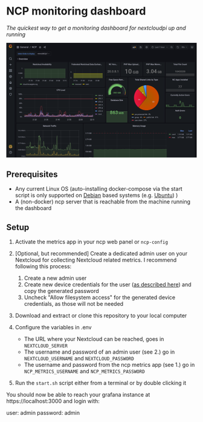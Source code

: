 # NCP monitoring dashboard

*The quickest way to get a monitoring dashboard for nextcloudpi up and running*

![img.png](preview.png)

## Prerequisites

* Any current Linux OS (auto-installing docker-compose via the start script is only supported on [Debian](https://debian.org) based systems (e.g. [Ubuntu](https://ubuntu.com)) )
* A (non-docker) ncp server that is reachable from the machine running the dashboard

## Setup

1. Activate the metrics app in your ncp web panel or `ncp-config`
2. [Optional, but recommended] Create a dedicated admin user on your Nextcloud for collecting Nextcloud related metrics. I recommend following this process:
    1. Create a new admin user
    2. Create new device credentials for the user ([as described here](https://docs.nextcloud.com/server/stable/user_manual/en/session_management.html)) and copy the generated password
    3. Uncheck "Allow filesystem access" for the generated device credentials, as those will not be needed
3. Download and extract or clone this repository to your local computer
4. Configure the variables in .env
    * The URL where your Nextcloud can be reached, goes in `NEXTCLOUD_SERVER`
    * The username and password of an admin user (see 2.) go in `NEXTCLOUD_USERNAME` and `NEXTCLOUD_PASSWORD`
    * The username and password from the ncp metrics app (see 1.) go in `NCP_METRICS_USERNAME` and `NCP_METRICS_PASSWORD`

5. Run the `start.sh` script either from a terminal or by double clicking it

You should now be able to reach your grafana instance at https://localhost:3000 and login with:

user: admin
password: admin

